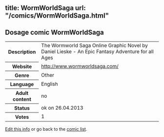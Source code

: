 title: WormWorldSaga
url: "/comics/WormWorldSaga.html"
---
Dosage comic WormWorldSaga
-----------------------------------------

<p id="msg"></p>
<script type="text/javascript">
if (window.location.search === '?edit_info_mail=sent_ok') {
  var elem = document.getElementById("msg");
  elem.innerHTML = 'Edited information sucessfully sent.';
  elem.className = 'ok';
}
</script>
<table class="comicinfo">
<tr>
<th>Description</th><td>The Wormworld Saga Online Graphic Novel by Daniel Lieske - An Epic Fantasy Adventure for all Ages</td>
</tr>
<tr>
<th>Website</th><td><a href="http://www.wormworldsaga.com/">http://www.wormworldsaga.com/</a></td>
</tr>
<tr>
<th>Genre</th><td>Other</td>
</tr>
<tr>
<th>Language</th><td>English</td>
</tr>
<tr>
<th>Adult content</th><td>no</td>
</tr>
<tr>
<th>Status</th><td>ok on 26.04.2013</td>
</tr>
<tr>
<th>Votes</th><td>1</td>
</tr>
</table>

[Edit this info](WormWorldSaga_edit.html) or go back to the [comic list](../comic-index.html).
